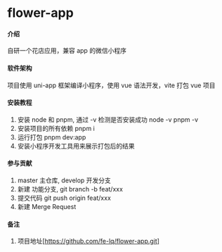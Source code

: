 # flower-app

#### 介绍

自研一个花店应用，兼容 app 的微信小程序

#### 软件架构

项目使用 uni-app 框架编译小程序，使用 vue 语法开发，vite 打包 vue 项目

#### 安装教程

1.  安装 node 和 pnpm, 通过 -v 检测是否安装成功
    node -v
    pnpm -v
2.  安装项目的所有依赖
    pnpm i
3.  运行打包
    pnpm dev:app
4.  安装小程序开发工具用来展示打包后的结果

#### 参与贡献

1.  master 主仓库, develop 开发分支
2.  新建 功能分支,
    git branch -b feat/xxx
3.  提交代码
    git push origin feat/xxx
4.  新建 Merge Request

#### 备注

1.  项目地址[https://github.com/fe-lq/flower-app.git]
